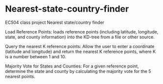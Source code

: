 # Nearest-state-country-finder
EC504 class project Nearest state/country finder

Load Reference Points: loads reference points (including latitude, longitude, state, and county information) into the KD-tree from a file or other source.

Query the nearest K reference points: Allow the user to enter a coordinate (latitude and longitude) and return the nearest K reference points, where K is a number between 1 and 10.

Majority Vote for States and Counties: For a given reference point, determine the state and county by calculating the majority vote for the 5 nearest points.
